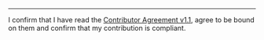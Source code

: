 

______________________________________
I confirm that I have read the [Contributor Agreement v1.1](https://github.com/tegonal/scripts/blob/v1.1.0/.github/Contributor%20Agreement.txt), agree to be bound on them and confirm that my contribution is compliant.
